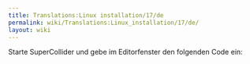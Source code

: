 ```yaml
---
title: Translations:Linux installation/17/de
permalink: wiki/Translations:Linux_installation/17/de/
layout: wiki
---
```


Starte SuperCollider und gebe im Editorfenster den folgenden Code ein:
